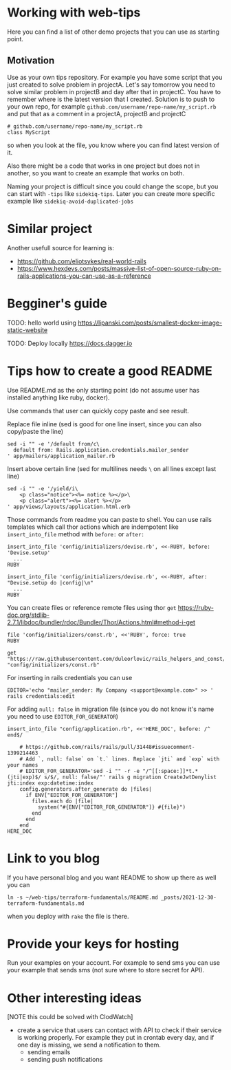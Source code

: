 # Working with web-tips

Here you can find a list of other demo projects that you can use as starting
point.

## Motivation

Use as your own tips repository. For example you have some script that you just
created to solve problem in projectA. Let's say tomorrow you need to solve
similar problem in projectB and day after that in projectC. You have to remember
where is the latest version that I created.
Solution is to push to your own repo, for example
`github.com/username/repo-name/my_script.rb` and put that as a comment in a
projectA, projectB and projectC
```
# github.com/username/repo-name/my_script.rb
class MyScript
```
so when you look at the file, you know where you can find latest version of it.

Also there might be a code that works in one project but does not in another, so
you want to create an example that works on both.

Naming your project is difficult since you could change the scope, but you can
start with `-tips` like `sidekiq-tips`. Later you can create more specific
example like `sidekiq-avoid-duplicated-jobs`

# Similar project

Another usefull source for learning is:

* https://github.com/eliotsykes/real-world-rails
* https://www.hexdevs.com/posts/massive-list-of-open-source-ruby-on-rails-applications-you-can-use-as-a-reference

# Begginer's guide

TODO: hello world using
https://lipanski.com/posts/smallest-docker-image-static-website

TODO: Deploy locally https://docs.dagger.io

# Tips how to create a good README

Use README.md as the only starting point (do not assume user has installed
anything like ruby, docker).

Use commands that user can quickly copy paste and see result.

Replace file inline (sed is good for one line insert, since you can also
copy/paste the line)

```
sed -i "" -e '/default from/c\
  default from: Rails.application.credentials.mailer_sender
' app/mailers/application_mailer.rb
```

Insert above certain line (sed for multilines needs `\` on all lines except last
line)
```
sed -i "" -e '/yield/i\
    <p class="notice"><%= notice %></p>\
    <p class="alert"><%= alert %></p>
' app/views/layouts/application.html.erb
```
Those commands from readme you can paste to shell.
You can use rails templates which call thor actions which are indempotent like
`insert_into_file` method with `before:` or `after:`
```
insert_into_file 'config/initializers/devise.rb', <<-RUBY, before: 'Devise.setup'
  ...
RUBY

insert_into_file 'config/initializers/devise.rb', <<-RUBY, after: "Devise.setup do |config|\n"
  ...
RUBY
```
You can create files or reference remote files using thor `get`
https://ruby-doc.org/stdlib-2.7.1/libdoc/bundler/rdoc/Bundler/Thor/Actions.html#method-i-get
```
file 'config/initializers/const.rb', <<'RUBY', force: true
RUBY

get "https://raw.githubusercontent.com/duleorlovic/rails_helpers_and_const/main/config/initializers/const.rb", "config/initializers/const.rb"
```

For inserting in rails credentials you can use
```
EDITOR='echo "mailer_sender: My Company <support@example.com>" >> ' rails credentials:edit
```

For adding `null: false` in migration file (since you do not know it's name you
need to use `EDITOR_FOR_GENERATOR`)

```
insert_into_file "config/application.rb", <<'HERE_DOC', before: /^  end$/

    # https://github.com/rails/rails/pull/31448#issuecomment-1399214463
    # Add `, null: false` on `t.` lines. Replace `jti` and `exp` with your names
    # EDITOR_FOR_GENERATOR='sed -i "" -r -e "/^[[:space:]]*t.*(jti|exp)$/ s/$/, null: false/"' rails g migration CreateJwtDenylist jti:index exp:datetime:index
    config.generators.after_generate do |files|
      if ENV["EDITOR_FOR_GENERATOR"]
        files.each do |file|
          system("#{ENV["EDITOR_FOR_GENERATOR"]} #{file}")
        end
      end
    end
HERE_DOC
```

# Link to you blog

If you have personal blog and you want README to show up there as well you can
```
ln -s ~/web-tips/terraform-fundamentals/README.md _posts/2021-12-30-terraform-fundamentals.md
```
when you deploy with `rake` the file is there.

# Provide your keys for hosting

Run your examples on your account.
For example to send sms you can use your example that sends sms (not sure where
to store secret for API).

# Other interesting ideas

[NOTE this could be solved with ClodWatch]
* create a service that users can contact with API to check if their service is
  working properly. For example they put in crontab every day, and if one day is
  missing, we send a notification to them.
  * sending emails
  * sending push notifications
